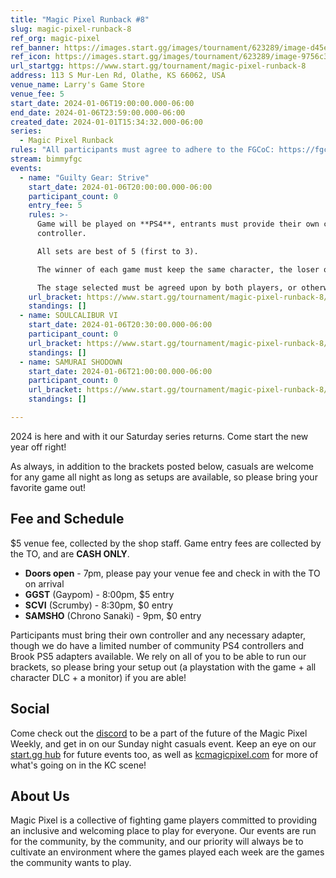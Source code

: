 ```yaml
---
title: "Magic Pixel Runback #8"
slug: magic-pixel-runback-8
ref_org: magic-pixel
ref_banner: https://images.start.gg/images/tournament/623289/image-d45e144f9ab3489b84c560bbc7838577.png?ehk=9Y1i5MiEIuuchtYVGdjSwlEtcTu1fJYtn%2BySuA61h5w%3D&ehkOptimized=gUuB1Kw6yZI1MpQQOHpatC8mdM9k%2BemgKJ87IL%2Boc%2Fg%3D
ref_icon: https://images.start.gg/images/tournament/623289/image-9756c38f4cf53ad11afcc0580d3a1b3e.png?ehk=StgA9vUPzu9gOfVnC%2F%2F359JZ9hyPoADPm0DLMRy9Tbo%3D&ehkOptimized=pFc5vw3K1QJv4sdSQpl1Lpi0vx09u50gjbZ1dgjGseg%3D
url_startgg: https://www.start.gg/tournament/magic-pixel-runback-8
address: 113 S Mur-Len Rd, Olathe, KS 66062, USA
venue_name: Larry's Game Store
venue_fee: 5
start_date: 2024-01-06T19:00:00.000-06:00
end_date: 2024-01-06T23:59:00.000-06:00
created_date: 2024-01-01T15:34:32.000-06:00
series:
  - Magic Pixel Runback
rules: "All participants must agree to adhere to the FGCoC: https://fgcoc.com/"
stream: bimmyfgc
events:
  - name: "Guilty Gear: Strive"
    start_date: 2024-01-06T20:00:00.000-06:00
    participant_count: 0
    entry_fee: 5
    rules: >-
      Game will be played on **PS4**, entrants must provide their own compatible
      controller.  

      All sets are best of 5 (first to 3).  

      The winner of each game must keep the same character, the loser of that game may switch characters.  

      The stage selected must be agreed upon by both players, or otherwise selected at random.
    url_bracket: https://www.start.gg/tournament/magic-pixel-runback-8/events/strive/brackets/1545304/2321749
    standings: []
  - name: SOULCALIBUR VI
    start_date: 2024-01-06T20:30:00.000-06:00
    participant_count: 0
    url_bracket: https://www.start.gg/tournament/magic-pixel-runback-8/events/scvi-double-elimination/brackets/1545306/2321751
    standings: []
  - name: SAMURAI SHODOWN
    start_date: 2024-01-06T21:00:00.000-06:00
    participant_count: 0
    url_bracket: https://www.start.gg/tournament/magic-pixel-runback-8/events/samurai-shodown/brackets/1545313/2321758
    standings: []

---
```


2024 is here and with it our Saturday series returns. Come start the new year off right!

As always, in addition to the brackets posted below, casuals are welcome for any game all night as long as setups are available, so please bring your favorite game out! 

## Fee and Schedule
$5 venue fee, collected by the shop staff. Game entry fees are collected by the TO, and are **CASH ONLY**. 

- **Doors open** - 7pm, please pay your venue fee and check in with the TO on arrival
- **GGST** (Gaypom) - 8:00pm, $5 entry
- **SCVI** (Scrumby) - 8:30pm, $0 entry 
- **SAMSHO** (Chrono Sanaki) - 9pm, $0 entry

Participants must bring their own controller and any necessary adapter, though we do have a limited number of community PS4 controllers and Brook PS5 adapters available. We rely on all of you to be able to run our brackets, so please bring your setup out (a playstation with the game + all character DLC + a monitor) if you are able!  

## Social
Come check out the [discord](https://discord.gg/jkmn6CVrrQ) to be a part of the future of the Magic Pixel Weekly, and get in on our Sunday night casuals event. Keep an eye on our [start.gg hub](https://www.start.gg/hub/magic-pixel) for future events too, as well as [kcmagicpixel.com](https://kcmagicpixel.com) for more of what's going on in the KC scene!

## About Us

Magic Pixel is a collective of fighting game players committed to providing an inclusive and welcoming place to play for everyone. Our events are run for the community, by the community, and our priority will always be to cultivate an environment where the games played each week are the games the community wants to play.
  